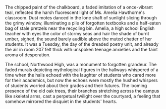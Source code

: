 The chipped paint of the chalkboard, a faded imitation of a once-vibrant teal, reflected the harsh fluorescent light of Ms. Amelia Hawthorne's classroom.  Dust motes danced in the lone shaft of sunlight slicing through the grimy window, illuminating a pile of forgotten textbooks and a half-eaten bag of stale pretzels near the recycling bin.  Amelia, a high school English teacher with eyes the color of stormy seas and hair the shade of burnt umber, sighed, the sound barely audible above the muted chatter of her students.  It was a Tuesday, the day of the dreaded poetry unit, and already the air in room 207 felt thick with unspoken teenage anxieties and the faint aroma of desperation.  

The school, Northwood High, was a monument to forgotten grandeur.  The faded murals depicting mythological figures in the hallways whispered of a time when the halls echoed with the laughter of students who cared more for their academics, but now the echoes were mostly the hushed whispers of students worried about their grades and their futures.  The looming presence of the old oak trees, their branches stretching across the campus like skeletal arms, cast a perpetual twilight over the courtyard, a feeling that somehow mirrored the disquiet in the students' hearts.
